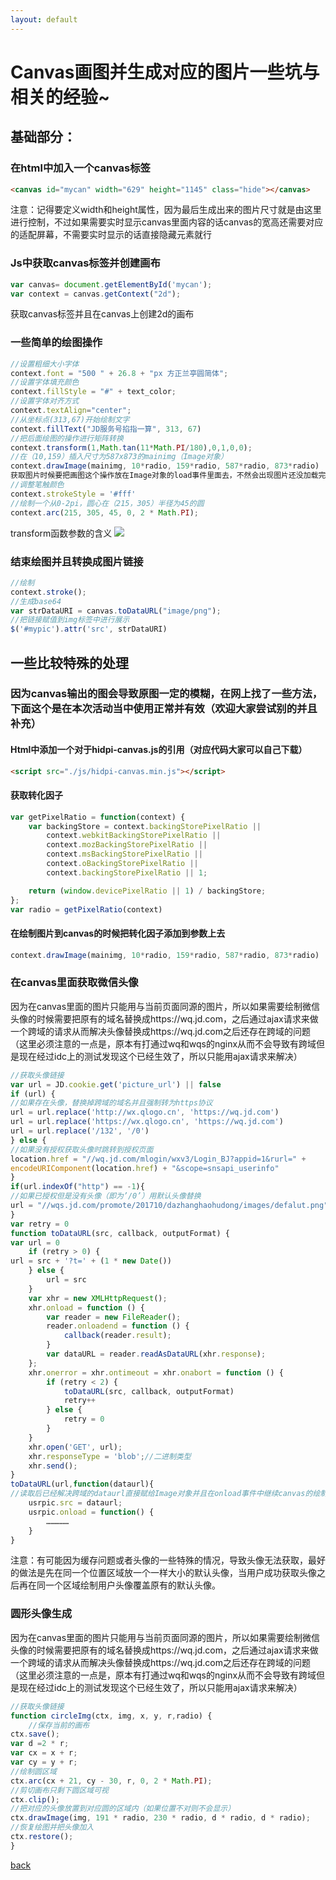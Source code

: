 ```yaml
---
layout: default
---
```


# [](#header-3)Canvas画图并生成对应的图片一些坑与相关的经验~
## [](#header-4)基础部分：
### [](#header-5)在html中加入一个canvas标签
```html
<canvas id="mycan" width="629" height="1145" class="hide"></canvas>
```
注意：记得要定义width和height属性，因为最后生成出来的图片尺寸就是由这里进行控制，不过如果需要实时显示canvas里面内容的话canvas的宽高还需要对应的适配屏幕，不需要实时显示的话直接隐藏元素就行

### [](#header-5)Js中获取canvas标签并创建画布
```js
var canvas= document.getElementById('mycan');
var context = canvas.getContext("2d");
```
获取canvas标签并且在canvas上创建2d的画布

### [](#header-5)一些简单的绘图操作
```js
//设置粗细大小字体
context.font = "500 " + 26.8 + "px 方正兰亭圆简体";
//设置字体填充颜色
context.fillStyle = "#" + text_color;
//设置字体对齐方式
context.textAlign="center";
//从坐标点(313,67)开始绘制文字
context.fillText("JD服务号掐指一算", 313, 67) 
//把后面绘图的操作进行矩阵转换
context.transform(1,Math.tan(11*Math.PI/180),0,1,0,0);
//在（10,159）插入尺寸为587x873的mainimg（Image对象）
context.drawImage(mainimg, 10*radio, 159*radio, 587*radio, 873*radio)
获取图片时候要把画图这个操作放在Image对象的load事件里面去，不然会出现图片还没加载完就绘制导致canvas里面相应位置的图片丢失的结果。
//调整笔触颜色
context.strokeStyle = '#fff'
//绘制一个从0-2pi，圆心在（215，305）半径为45的圆
context.arc(215, 305, 45, 0, 2 * Math.PI);
```
transform函数参数的含义
![](http://img11.360buyimg.com/jdphoto/s848x377_jfs/t12955/266/978247881/10767/ae8e80ad/5a17b4d3N75365761.png)

### [](#header-5)结束绘图并且转换成图片链接
```js
//绘制
context.stroke();
//生成base64
var strDataURI = canvas.toDataURL("image/png");
//把链接赋值到img标签中进行展示
$('#mypic').attr('src', strDataURI)
```

## [](#header-4)一些比较特殊的处理
### [](#header-5)因为canvas输出的图会导致原图一定的模糊，在网上找了一些方法，下面这个是在本次活动当中使用正常并有效（欢迎大家尝试别的并且补充）
#### [](#header-6)Html中添加一个对于hidpi-canvas.js的引用（对应代码大家可以自己下载）
```html
<script src="./js/hidpi-canvas.min.js"></script>
```
#### [](#header-6)获取转化因子
```js
var getPixelRatio = function(context) {
    var backingStore = context.backingStorePixelRatio ||
        context.webkitBackingStorePixelRatio ||
        context.mozBackingStorePixelRatio ||
        context.msBackingStorePixelRatio ||
        context.oBackingStorePixelRatio ||
        context.backingStorePixelRatio || 1;

    return (window.devicePixelRatio || 1) / backingStore;
};
var radio = getPixelRatio(context)
```
#### [](#header-6)在绘制图片到canvas的时候把转化因子添加到参数上去
```js
context.drawImage(mainimg, 10*radio, 159*radio, 587*radio, 873*radio)
```

### [](#header-5)在canvas里面获取微信头像
因为在canvas里面的图片只能用与当前页面同源的图片，所以如果需要绘制微信头像的时候需要把原有的域名替换成https://wq.jd.com，之后通过ajax请求来做一个跨域的请求从而解决头像替换成https://wq.jd.com之后还存在跨域的问题（这里必须注意的一点是，原本有打通过wq和wqs的nginx从而不会导致有跨域但是现在经过idc上的测试发现这个已经生效了，所以只能用ajax请求来解决）
```js
//获取头像链接
var url = JD.cookie.get('picture_url') || false
if (url) {
//如果存在头像，替换掉跨域的域名并且强制转为https协议
url = url.replace('http://wx.qlogo.cn', 'https://wq.jd.com')
url = url.replace('https://wx.qlogo.cn', 'https://wq.jd.com')
url = url.replace('/132', '/0')
} else {
//如果没有授权获取头像时跳转到授权页面
location.href = "//wq.jd.com/mlogin/wxv3/Login_BJ?appid=1&rurl=" + 
encodeURIComponent(location.href) + "&scope=snsapi_userinfo"
}
if(url.indexOf("http") == -1){
//如果已授权但是没有头像（即为’/0’）用默认头像替换
url = "//wqs.jd.com/promote/201710/dazhanghaohudong/images/defalut.png";
}
var retry = 0
function toDataURL(src, callback, outputFormat) {
var url = 0
    if (retry > 0) {
url = src + '?t=' + (1 * new Date())
    } else {
        url = src
    }
    var xhr = new XMLHttpRequest();
    xhr.onload = function () {
        var reader = new FileReader();
        reader.onloadend = function () {
            callback(reader.result);
        }
        var dataURL = reader.readAsDataURL(xhr.response);
    };
    xhr.onerror = xhr.ontimeout = xhr.onabort = function () {
        if (retry < 2) {
            toDataURL(src, callback, outputFormat)
            retry++
        } else {
            retry = 0
        }
    }
    xhr.open('GET', url);
    xhr.responseType = 'blob';//二进制类型
    xhr.send();
}
toDataURL(url,function(dataurl){
//读取后已经解决跨域的dataurl直接赋给Image对象并且在onload事件中继续canvas的绘制
    usrpic.src = dataurl;
    usrpic.onload = function() {
		……………
	}
}
```
注意：有可能因为缓存问题或者头像的一些特殊的情况，导致头像无法获取，最好的做法是先在同一个位置区域放一个一样大小的默认头像，当用户成功获取头像之后再在同一个区域绘制用户头像覆盖原有的默认头像。

### [](#header-5)圆形头像生成
因为在canvas里面的图片只能用与当前页面同源的图片，所以如果需要绘制微信头像的时候需要把原有的域名替换成https://wq.jd.com，之后通过ajax请求来做一个跨域的请求从而解决头像替换成https://wq.jd.com之后还存在跨域的问题（这里必须注意的一点是，原本有打通过wq和wqs的nginx从而不会导致有跨域但是现在经过idc上的测试发现这个已经生效了，所以只能用ajax请求来解决）
```js
//获取头像链接
function circleImg(ctx, img, x, y, r,radio) {
	//保存当前的画布
ctx.save();
var d =2 * r;
var cx = x + r;
var cy = y + r;
//绘制圆区域
ctx.arc(cx + 21, cy - 30, r, 0, 2 * Math.PI);
//剪切画布只剩下圆区域可视
ctx.clip();
//把对应的头像放置到对应圆的区域内（如果位置不对则不会显示）
ctx.drawImage(img, 191 * radio, 230 * radio, d * radio, d * radio);
//恢复绘图并把头像加入
ctx.restore();
}
```
[back](./)
